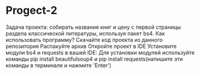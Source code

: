 # Progect-2
Задача проекта: собирать названия книг и цену с первой страницы раздела классической литературы, используя пакет bs4. Как использовать программу?
Скачайте код проекта из данного репозитория 
Распакуйте архив
Откройте проект в IDE
Установите модули bs4 и requests в вашей IDE: Для установки модулей используйте команды pip install beautifulsoup4 и pip install requests(напишите эти команды в терминале и нажмите 'Enter') 
